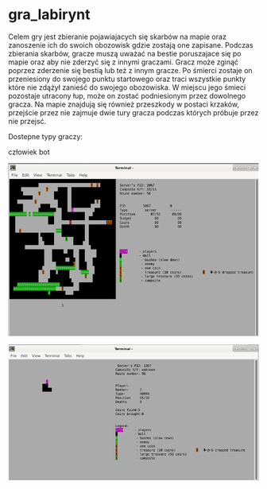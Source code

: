 # gra_labirynt


Celem gry jest zbieranie pojawiajacych się skarbów na mapie oraz zanoszenie ich do swoich obozowisk gdzie zostają one zapisane. Podczas zbierania skarbów, gracze muszą uważać na bestie poruszajace się po mapie oraz aby nie zderzyć się z innymi graczami. Gracz może zginąć poprzez zderzenie się bestią lub też z innym gracze. Po śmierci zostaje on przeniesiony do swojego punktu startowego oraz traci wszystkie punkty które nie zdążył zanieść do swojego obozowiska. W miejscu jego śmieci pozostaje utracony łup, może on zostać podniesionym przez dowolnego gracza. Na mapie znajdują się również przeszkody w postaci krzaków, przejście przez nie zajmuje dwie tury gracza podczas których próbuje przez nie przejsć.

Dostepne typy graczy:

człowiek
bot

![Serwer wraz z botem](https://github.com/BKlaudiusz/gra_labirynt/blob/main/screen/server.png)

![Klient](https://github.com/BKlaudiusz/gra_labirynt/blob/main/screen/client.png)
